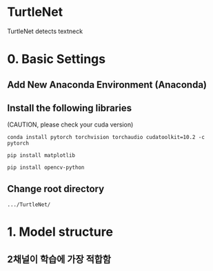 # TurtleNet
TurtleNet detects textneck

# 0. Basic Settings

## Add New Anaconda Environment (Anaconda)

## Install the following libraries

(CAUTION, please check your cuda version)

```
conda install pytorch torchvision torchaudio cudatoolkit=10.2 -c pytorch
```

```
pip install matplotlib
```

```
pip install opencv-python
```
## Change root directory

```
.../TurtleNet/
```

# 1. Model structure

## 2채널이 학습에 가장 적합함
